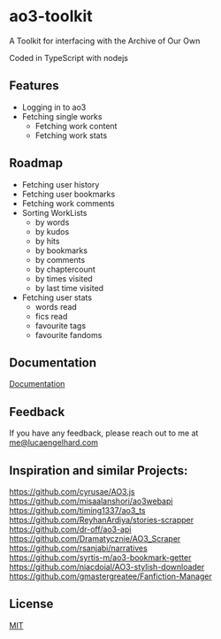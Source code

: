 
# ao3-toolkit

A Toolkit for interfacing with the Archive of Our Own

Coded in TypeScript with nodejs



## Features

- Logging in to ao3
- Fetching single works
  - Fetching work content
  - Fetching work stats


## Roadmap

- Fetching user history
- Fetching user bookmarks
- Fetching work comments
- Sorting WorkLists
  - by words
  - by kudos
  - by hits
  - by bookmarks
  - by comments
  - by chaptercount
  - by times visited
  - by last time visited
- Fetching user stats
  - words read
  - fics read
  - favourite tags
  - favourite fandoms


## Documentation

[Documentation](https://lucaengelhard.github.io/ao3-toolkit/)


## Feedback

If you have any feedback, please reach out to me at me@lucaengelhard.com


## Inspiration and similar Projects:

https://github.com/cyrusae/AO3.js  
https://github.com/misaalanshori/ao3webapi  
https://github.com/timing1337/ao3_ts  
https://github.com/ReyhanArdiya/stories-scrapper  
https://github.com/dr-off/ao3-api  
https://github.com/Dramatycznie/AO3_Scraper  
https://github.com/rsanjabi/narratives  
https://github.com/syrtis-m/ao3-bookmark-getter  
https://github.com/niacdoial/AO3-stylish-downloader  
https://github.com/gmastergreatee/Fanfiction-Manager

## License

[MIT](https://github.com/lucaengelhard/ao3-toolkit/blob/main/LICENSE)

